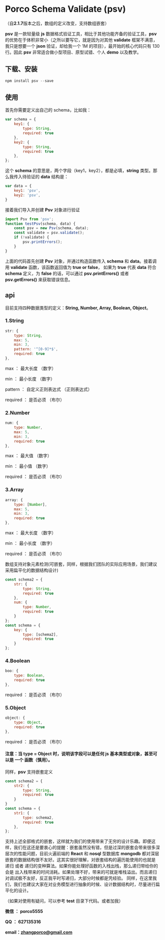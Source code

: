 # Porco Schema Validate (psv)
（自**2.1.7**版本之后，数组的定义改变，支持数组嵌套）

**psv** 是一款轻量级 **js** 数据格式验证工具，相比于其他功能齐备的验证工具，**psv** 的优势在于体积非常小（之所以要写它，就是因为对其他 **validate** 框架不满意，我只是想要一个 **json** 验证，却给我一个 1M 的项目），最开始的核心代码只有 130 行。因此 **psv** 非常适合做小型项目、原型试错、个人 **demo** 以及教学。

## 下载、安装

```javascript
npm install psv --save
```

## 使用
首先你需要定义出自己的 schema，比如我：

```javascript
var schema = {
    key1: {
        type: String,
        required: true
    },
    key2: {
        type: String,
        required: true
    },
};
```
这个 **schema** 的意思是，两个字段（key1，key2），都是必填，**string** 类型。那么我传入待验证的 **data** 结构是：

```javascript
var data = {
    key1: 'psv',
    key2: 'psv',
}
```
接着我们导入并创建 **Psv** 对象进行验证

```javascript
import Psv from 'psv';
function testPsv(schema, data) {
	const psv = new Psv(schema, data);
	const validate = psv.validate();
	if (!validate) {
		psv.printErrors();
	}
}
```
上面的代码首先创建 **Psv** 对象，并通过构造函数传入 **schema** 和 **data**。接着调用 **validate** 函数，该函数返回值为 **true or false**，
如果为 **true** 代表 **data** 符合 **schema** 定义，为 **false** 的话，可以通过 **psv.printErrors()** 或者 **psv.getErrors()** 来获取错误信息。

## api
目前支持四种数据类型的定义：**String, Number, Array, Boolean, Object**。

### 1.String

```javascript
str: {
    type: String,
    max: 5,
    min: 3,
    pattern: '^[0-9]*$',
    required: true
},
```
max ： 最大长度 （数字）

min ： 最小长度 （数字）

pattern ： 自定义正则表达式 （正则表达式）

required ： 是否必须 （布尔）

### 2.Number

```javascript
num: {
    type: Number,
    max: 5,
    min: 3,
    required: true
},
```

max ： 最大值 （数字）

min ： 最小值 （数字）

required ： 是否必须 （布尔）

### 3.Array

```javascript
array: {
    type: [Number],
    max: 5,
    min: 3,
    required: true
},
```

max ： 最大长度 （数字）

min ： 最小长度 （数字）

required ： 是否必须 （布尔）

数组支持对象元素检测(可嵌套，同样，根据我们团队的实际应用场景，我们建议采用扁平化的数据结构设计)

```javascript
const schema2 = {
    str: {
        type: String,
        required: true
    },
    num: {
        type: Number,
        required: true
    }
};
const schema = {
    key: {
        type: [schema2],
        required: true
    }
};
```

### 4.Boolean

```javascript
boo: {
    type: Boolean,
    required: true
},
```

required ： 是否必须 （布尔）

### 5.Object

```javascript
object: {
    type: Object,
    required: true
},
```

required ： 是否必须 （布尔）

#### 注意：当 type = Object 时，说明该字段可以是任何 js 基本类型或对象，甚至可以是 一个 函数（慎用）。

同样，**psv** 支持嵌套定义

```javascript
const schema2 = {
    str2: {
        type: String,
        required: true
    }
}
const schema = {
    str1: {
        type: schema2,
        required: true
    },
};
```
支持上述全部格式的嵌套，这样就为我们的使用带来了无穷的设计乐趣。即便这样，我们在这还是要衷心的提醒：嵌套虽然没有错，但是过深的嵌套会带来很多深层次的性能问题，目前火遍前端的 **React** 和 **nosql** 型数据库 **mongodb** 都对深层嵌套的数据结构很不友好。这其实很好理解，对嵌套结构的遍历能使用的也就是 递归 或者 递归的变种算法。如果你能处理好函数的入栈出栈，那么递归带给你的会是 出入栈带来的时间消耗。如果处理不好，带来的可就是堆栈溢出。而且递归对调试极不友好，反正我平时写递归，大部分时候都是凭经验。
同样，在这里我们，我们也建议大家在对业务模型进行抽象的时候、设计数据结构时，尽量进行扁平化的设计。

（如果对使用有疑问，可以参考 **test** 目录下代码。或者加我）

**微信 ： porco5555**

**QQ ： 627135316**

**email：zhangporco@gmail.com**